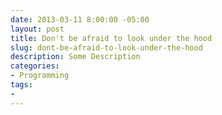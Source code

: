 ```yaml
---
date: 2013-03-11 8:00:00 -05:00
layout: post
title: Don't be afraid to look under the hood
slug: dont-be-afraid-to-look-under-the-hood
description: Some Description
categories:
- Programming
tags:
- 
---
```


